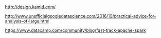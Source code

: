 http://design.kamld.com/

http://www.unofficialgoogledatascience.com/2016/10/practical-advice-for-analysis-of-large.html

https://www.datacamp.com/community/blog/fast-track-apache-spark
